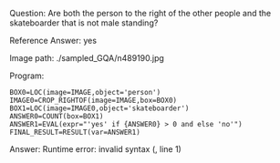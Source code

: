 Question: Are both the person to the right of the other people and the skateboarder that is not male standing?

Reference Answer: yes

Image path: ./sampled_GQA/n489190.jpg

Program:

```
BOX0=LOC(image=IMAGE,object='person')
IMAGE0=CROP_RIGHTOF(image=IMAGE,box=BOX0)
BOX1=LOC(image=IMAGE0,object='skateboarder')
ANSWER0=COUNT(box=BOX1)
ANSWER1=EVAL(expr="'yes' if {ANSWER0} > 0 and else 'no'")
FINAL_RESULT=RESULT(var=ANSWER1)
```
Answer: Runtime error: invalid syntax (<string>, line 1)

